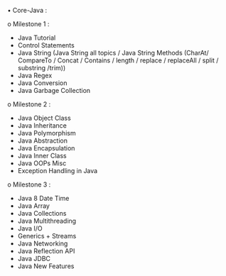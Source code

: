 •	Core-Java : 

o	Milestone 1 : 
-	Java Tutorial
-	Control Statements
-	Java String (Java String all topics /	Java String Methods (CharAt/ CompareTo / Concat / Contains / length / replace / replaceAll / split / substring /trim))
-	Java Regex
-	Java Conversion
-	Java Garbage Collection

o	Milestone 2 : 
-	Java Object Class
-	Java Inheritance
-	Java Polymorphism
-	Java Abstraction
-	Java Encapsulation
-	Java Inner Class
-	Java OOPs Misc
-	Exception Handling in Java

o	Milestone 3 : 
-	Java 8 Date Time
-	Java Array
-	Java Collections
-	Java Multithreading 
-	Java I/O 
-	Generics + Streams
-	Java Networking 
-	Java Reflection API
-	Java JDBC
-	Java New Features 
